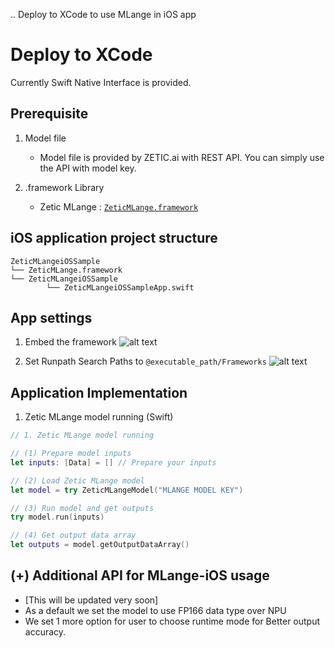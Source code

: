 .. Deploy to XCode to use MLange in iOS app

Deploy to XCode
========================

 Currently Swift Native Interface is provided.

## Prerequisite

1. Model file

    - Model file is provided by ZETIC.ai with REST API. You can simply use the API with model key.

2. .framework Library

    - Zetic MLange : [`ZeticMLange.framework`](https://github.com/zetic-ai/zetic_mlange_ios_sample)


## iOS application project structure

``` 
ZeticMLangeiOSSample
└── ZeticMLange.framework
└── ZeticMLangeiOSSample
        └── ZeticMLangeiOSSampleApp.swift
```


## App settings

1. Embed the framework
![alt text](mlange_xcode_app_setting_01.png)

2. Set Runpath Search Paths to `@executable_path/Frameworks`
![alt text](mlange_xcode_app_setting_02.png)


## Application Implementation

1. Zetic MLange model running (Swift)

``` swift
// 1. Zetic MLange model running

// (1) Prepare model inputs
let inputs: [Data] = [] // Prepare your inputs

// (2) Load Zetic MLange model
let model = try ZeticMLangeModel("MLANGE MODEL KEY")

// (3) Run model and get outputs
try model.run(inputs)

// (4) Get output data array
let outputs = model.getOutputDataArray()
```


## (+) Additional API for MLange-iOS usage

- [This will be updated very soon]
- As a default we set the model to use FP166 data type over NPU
- We set 1 more option for user to choose runtime mode for Better output accuracy.
